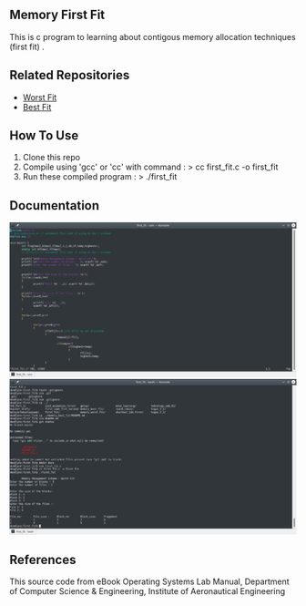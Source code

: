 Memory First Fit
-----------------------

This is c program to learning about contigous memory allocation techniques (first fit) .


## Related Repositories
* [Worst Fit](https://github.com/ibnuhalimm/memory-worst-fit "Worst Fit")
* [Best Fit](https://github.com/ibnuhalimm/memory-best-fit "First Fit")


## How To Use
1. Clone this repo
2. Compile using 'gcc' or 'cc' with command : > cc first_fit.c -o first_fit
3. Run these compiled program : > ./first_fit

## Documentation
![alt text](https://github.com/ibnuhalimm/memory-first-fit/blob/master/docs/img_001.png?raw=true "Source Code")
![alt text](https://github.com/ibnuhalimm/memory-first-fit/blob/master/docs/img_002.png?raw=true "Running Programs")


## References
This source code from eBook Operating Systems Lab Manual, Department of Computer Science & Engineering, Institute of Aeronautical Engineering
